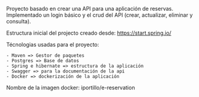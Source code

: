 Proyecto basado en crear una API para una aplicación de reservas. Implementado un login básico y el crud del API (crear, actualizar, eliminar y consulta).

Estructura inicial del projecto creado desde:
    https://start.spring.io/ 

Técnologias usadas para el proyecto:

    - Maven => Gestor de paquetes
    - Postgres => Base de datos
    - Spring e hibernate => estructura de la aplicación
    - Swagger => para la documentación de la api
    - Docker => dockerización de la aplicación

Nombre de la imagen docker: iportillo/e-reservation

